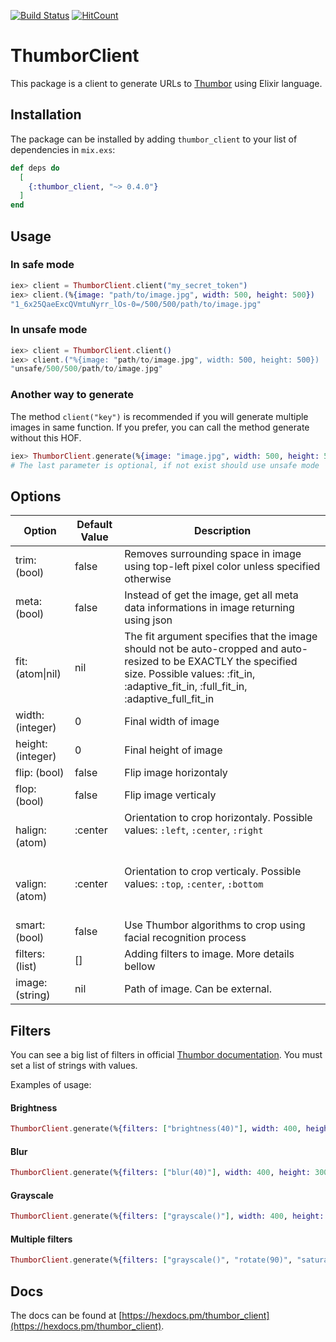 [![Build Status](https://travis-ci.org/globocom/thumbor-client-ex.svg?branch=master)](https://travis-ci.org/globocom/thumbor-client-ex) [![HitCount](http://hits.dwyl.io/globocom/thumbor-client-ex.svg)](http://hits.dwyl.io/globocom/thumbor-client-ex)

# ThumborClient

This package is a client to generate URLs to [Thumbor](https://github.com/thumbor/thumbor) using Elixir language.

## Installation

The package can be installed by adding `thumbor_client` to your list of dependencies in `mix.exs`:

```elixir
def deps do
  [
    {:thumbor_client, "~> 0.4.0"}
  ]
end
```

## Usage

### In safe mode

```elixir
iex> client = ThumborClient.client("my_secret_token")
iex> client.(%{image: "path/to/image.jpg", width: 500, height: 500})
"1_6x25QaeExcQVmtuNyrr_lOs-0=/500/500/path/to/image.jpg"
```

### In unsafe mode

```elixir
iex> client = ThumborClient.client()
iex> client.("%{image: "path/to/image.jpg", width: 500, height: 500})
"unsafe/500/500/path/to/image.jpg"
```

### Another way to generate

The method `client("key")` is recommended if you will generate multiple images in same function.
If you prefer, you can call the method generate without this HOF.

```elixir
iex> ThumborClient.generate(%{image: "image.jpg", width: 500, height: 500}, "my_secret_token")
# The last parameter is optional, if not exist should use unsafe mode
```

## Options

|      Option       | Default Value |                                                                                               Description                                                                                               |
|-------------------|---------------|---------------------------------------------------------------------------------------------------------------------------------------------------------------------------------------------------------|
| trim: (bool)      | false         | Removes surrounding space in image using top-left pixel color unless specified otherwise                                                                                                               |
| meta: (bool)      | false         | Instead of get the image, get all meta data informations in image returning using json                                                                                                                  |
| fit: (atom\|nil)   | nil           | The fit argument specifies that the image should not be auto-cropped and auto-resized to be EXACTLY the specified size. Possible values: :fit_in, :adaptive_fit_in, :full_fit_in, :adaptive_full_fit_in |
| width: (integer)  | 0             | Final width of image                                                                                                                                                                                    |
| height: (integer) | 0             | Final height of image                                                                                                                                                                                   |
| flip: (bool)      | false         | Flip image horizontaly                                                                                                                                                                                  |
| flop: (bool)      | false         | Flip image verticaly                                                                                                                                                                                    |
| halign: (atom)    | :center       | Orientation to crop horizontaly. Possible values: `:left`, `:center`, `:right`                                                                                                                                |
| valign: (atom)    | :center       | Orientation to crop verticaly. Possible values: `:top`, `:center`, `:bottom`                                                                                                                                  |
| smart: (bool)     | false         | Use Thumbor algorithms to crop using facial recognition process                                                                                                                                         |
| filters: (list)   | []            | Adding filters to image. More details bellow                                                                                                                                                            |
| image: (string)   | nil           | Path of image. Can be external.                                                                                                                                                                         |

## Filters

You can see a big list of filters in official [Thumbor documentation](https://github.com/thumbor/thumbor/wiki/Filters). You must set a list of strings with values.

Examples of usage:

#### Brightness

```elixir
ThumborClient.generate(%{filters: ["brightness(40)"], width: 400, height: 300, path: "/path/image.jpg"})
```
#### Blur

```elixir
ThumborClient.generate(%{filters: ["blur(40)"], width: 400, height: 300, path: "/path/image.jpg"})
```

#### Grayscale

```elixir
ThumborClient.generate(%{filters: ["grayscale()"], width: 400, height: 300, path: "/path/image.jpg"})
```

#### Multiple filters

```elixir
ThumborClient.generate(%{filters: ["grayscale()", "rotate(90)", "saturate(20)"], width: 400, height: 300, path: "/path/image.jpg"})
```

## Docs

The docs can be found at [https://hexdocs.pm/thumbor_client](https://hexdocs.pm/thumbor_client).

